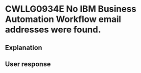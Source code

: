 # CWLLG0934E No IBM Business Automation Workflow email addresses were found.

## Explanation

## User response